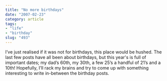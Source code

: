 ```yaml
---
title: "No more birthdays"
date: "2007-02-23"
category: article
tags:
- "life"
- "birthday"
slug: "493"
---
```


I’ve just realised if it was not for birthdays, this place would be hushed. The last few posts have all been about birthdays, but this year's is full of important dates; my dad’s 60th, my 30th, a few 25’s a handful of 21’s and a 10th! Hopefully, I’ll rack my brains and try to come up with something interesting to write in-between the birthday posts.
